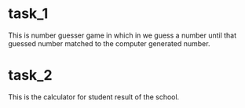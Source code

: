 # task_1
This is number guesser game in which in we guess a number until that guessed number matched to the computer generated number.

# task_2
This is the calculator for student result of the school.
